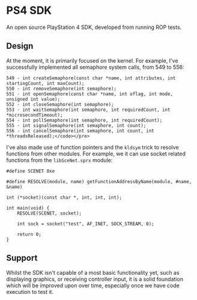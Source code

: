 # PS4 SDK
An open source PlayStation 4 SDK, developed from running ROP tests.

## Design
At the moment, it is primarily focused on the kernel. For example, I've successfully implemented all semaphore system calls, from 549 to 556:

    549 - int createSemaphore(const char *name, int attributes, int startingCount, int maxCount);
    550 - int removeSemaphore(int semaphore);
    551 - int openSemaphore(const char *name, int oflag, int mode, unsigned int value);
    552 - int closeSemaphore(int semaphore);
    553 - int waitSemaphore(int semaphore, int requiredCount, int *microsecondTimeout);
    554 - int pollSemaphore(int semaphore, int requiredCount);
    555 - int signalSemaphore(int semaphore, int count);
    556 - int cancelSemaphore(int semaphore, int count, int *threadsReleased);</code></pre>

I've also made use of function pointers and the `kldsym` trick to resolve functions from other modules. For example, we it can use socket related functions from the `libSceNet.sprx` module:

    #define SCENET 0xe

    #define RESOLVE(module, name) getFunctionAddressByName(module, #name, &name)

    int (*socket)(const char *, int, int, int);

    int main(void) {
        RESOLVE(SCENET, socket);

        int sock = socket("test", AF_INET, SOCK_STREAM, 0);

        return 0;
    }

## Support
Whilst the SDK isn't capable of a most basic functionality yet, such as displaying graphics, or receiving controller input, it is a solid foundation which will be improved upon over time, especially once we have code execution to test it.